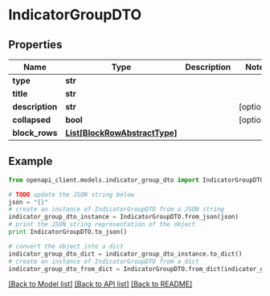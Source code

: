 # IndicatorGroupDTO


## Properties
Name | Type | Description | Notes
------------ | ------------- | ------------- | -------------
**type** | **str** |  | 
**title** | **str** |  | 
**description** | **str** |  | [optional] 
**collapsed** | **bool** |  | [optional] 
**block_rows** | [**List[BlockRowAbstractType]**](BlockRowAbstractType.md) |  | 

## Example

```python
from openapi_client.models.indicator_group_dto import IndicatorGroupDTO

# TODO update the JSON string below
json = "{}"
# create an instance of IndicatorGroupDTO from a JSON string
indicator_group_dto_instance = IndicatorGroupDTO.from_json(json)
# print the JSON string representation of the object
print IndicatorGroupDTO.to_json()

# convert the object into a dict
indicator_group_dto_dict = indicator_group_dto_instance.to_dict()
# create an instance of IndicatorGroupDTO from a dict
indicator_group_dto_from_dict = IndicatorGroupDTO.from_dict(indicator_group_dto_dict)
```
[[Back to Model list]](../README.md#documentation-for-models) [[Back to API list]](../README.md#documentation-for-api-endpoints) [[Back to README]](../README.md)


